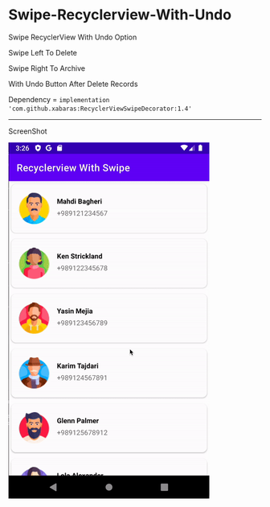 # Swipe-Recyclerview-With-Undo
Swipe RecyclerView With Undo Option

Swipe Left To Delete

Swipe Right To Archive

With Undo Button After Delete Records

Dependency = `implementation 'com.github.xabaras:RecyclerViewSwipeDecorator:1.4'`

<hr>

ScreenShot 


![](output.gif)


